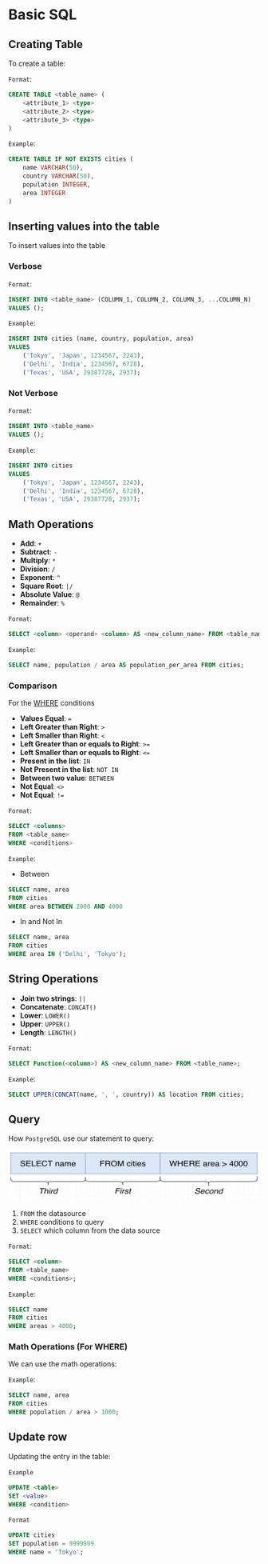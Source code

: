 # Basic SQL

## Creating Table

To create a table:

`Format`:

```sql
CREATE TABLE <table_name> (
    <attribute_1> <type>
    <attribute_2> <type>
    <attribute_3> <type>
)
```

`Example`:

```sql
CREATE TABLE IF NOT EXISTS cities (
    name VARCHAR(50),
    country VARCHAR(50),
    population INTEGER,
    area INTEGER
)
```

## Inserting values into the table

To insert values into the table

### Verbose

`Format`:

```sql
INSERT INTO <table_name> (COLUMN_1, COLUMN_2, COLUMN_3, ...COLUMN_N)
VALUES ();
```

`Example`:

```sql
INSERT INTO cities (name, country, population, area)
VALUES 
    ('Tokyo', 'Japan', 1234567, 2243),
    ('Delhi', 'India', 1234567, 6728),
    ('Texas', 'USA', 29387728, 2937);
```

### Not Verbose

`Format`:

```sql
INSERT INTO <table_name>
VALUES ();
```

`Example`:

```sql
INSERT INTO cities
VALUES 
    ('Tokyo', 'Japan', 1234567, 2243),
    ('Delhi', 'India', 1234567, 6728),
    ('Texas', 'USA', 29387728, 2937);
```

## Math Operations

- **Add**: `+`
- **Subtract**: `-`
- **Multiply**: `*`
- **Division**: `/`
- **Exponent**: `^`
- **Square Root**: `|/`
- **Absolute Value**: `@`
- **Remainder**: `%`

`Format`:

```sql
SELECT <column> <operand> <column> AS <new_column_name> FROM <table_name>;
```

`Example`:

```sql
SELECT name, population / area AS population_per_area FROM cities;
```

### Comparison

For the [WHERE](#query) conditions

- **Values Equal**: `=`
- **Left Greater than Right**: `>`
- **Left Smaller than Right**: `<`
- **Left Greater than or equals to Right**: `>=`
- **Left Smaller than or equals to Right**: `<=`
- **Present in the list**: `IN`
- **Not Present in the list**: `NOT IN`
- **Between two value**: `BETWEEN`
- **Not Equal**: `<>`
- **Not Equal**: `!=`

`Format`:

```sql
SELECT <columns>
FROM <table_name>
WHERE <conditions>
```

`Example`:

- Between

```sql
SELECT name, area
FROM cities
WHERE area BETWEEN 2000 AND 4000
```

- In and Not In

```sql
SELECT name, area
FROM cities
WHERE area IN ('Delhi', 'Tokyo');
```

## String Operations

- **Join two strings**: `||`
- **Concatenate**: `CONCAT()`
- **Lower**: `LOWER()`
- **Upper**: `UPPER()`
- **Length**: `LENGTH()`

`Format`:

```sql
SELECT Function(<column>) AS <new_column_name> FROM <table_name>;
```

`Example`:

```sql
SELECT UPPER(CONCAT(name, ', ', country)) AS location FROM cities;
```

## Query

How `PostgreSQL` use our statement to query:

![PostgreSQL Logic](images/postgresql_logic.png)

1. `FROM` the datasource
2. `WHERE` conditions to query
3. `SELECT` which column from the data source

`Format`:

```sql
SELECT <column>  
FROM <table_name> 
WHERE <conditions>;
```

`Example`:

```sql
SELECT name
FROM cities
WHERE areas > 4000;
```

### Math Operations (For WHERE)

We can use the math operations:

`Example`:

```SQL
SELECT name, area
FROM cities
WHERE population / area > 1000;
```

## Update row

Updating the entry in the table:

`Example`

```SQL
UPDATE <table>
SET <value>
WHERE <condition>
```

`Format`

```SQL
UPDATE cities
SET population = 9999999
WHERE name = 'Tokyo';
```
